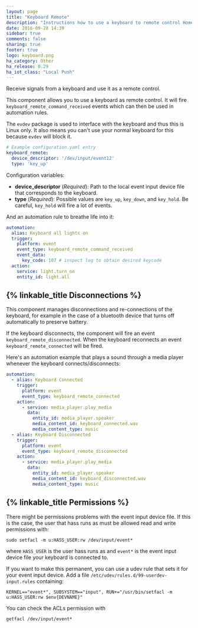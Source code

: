 ```yaml
---
layout: page
title: "Keyboard Remote"
description: "Instructions how to use a keyboard to remote control Home Assistant."
date: 2016-09-28 14:39
sidebar: true
comments: false
sharing: true
footer: true
logo: keyboard.png
ha_category: Other
ha_release: 0.29
ha_iot_class: "Local Push"
---
```


Receive signals from a keyboard and use it as a remote control.

This component allows you to use a keyboard as remote control. It will fire `keyboard_remote_command_received` events which can then be used in automation rules. 

The `evdev` package is used to interface with the keyboard and thus this is Linux only. It also means you can't use your normal keyboard for this because `evdev` will block it.


```yaml
# Example configuration.yaml entry
keyboard_remote:
  device_descriptor: '/dev/input/event12'
  type: 'key_up'
```

Configuration variables:

- **device_descriptor** (*Required*): Path to the local event input device file that corresponds to the keyboard.
- **type** (*Required*): Possible values are `key_up`, `key_down`, and `key_hold`. Be careful, `key_hold` will fire a lot of events.

And an automation rule to breathe life into it:

```yaml
automation:
  alias: Keyboard all lights on
  trigger:
    platform: event
    event_type: keyboard_remote_command_received
    event_data:
      key_code: 107 # inspect log to obtain desired keycode
  action:
    service: light.turn_on
    entity_id: light.all
```

## {% linkable_title Disconnections %}
This component manages disconnections and re-connections of the keyboard, for example in the case of a bluetooth device that turns off automatically to preserve battery.

If the keyboard disconnects, the component will fire an event `keyboard_remote_disconnected`.
When the keyboard reconnects an event `keyboard_remote_connected` will be fired.

Here's an automation example that plays a sound through a media player whenever the keyboard connects/disconnects:
```yaml
automation:
  - alias: Keyboard Connected
    trigger:
      platform: event
      event_type: keyboard_remote_connected
    action:
      - service: media_player.play_media
        data:
          entity_id: media_player.speaker
          media_content_id: keyboard_connected.wav
          media_content_type: music
  - alias: Keyboard Disconnected
    trigger:
      platform: event
      event_type: keyboard_remote_disconnected
    action:
      - service: media_player.play_media
        data:
          entity_id: media_player.speaker
          media_content_id: keyboard_disconnected.wav
          media_content_type: music
```

## {% linkable_title Permissions %}
There might be permissions problems with the event input device file. If this is the case, the user that hass runs as must be allowed read and write permissions with:
```
sudo setfacl -m u:HASS_USER:rw /dev/input/event*
```
where `HASS_USER` is the user hass runs as and `event*` is the event input device file your keyboard is connected to.

If you want to make this permanent, you can use a udev rule that sets it for your event input device. Add a file `/etc/udev/rules.d/99-userdev-input.rules` containing:
```
KERNEL=="event*", SUBSYSTEM=="input", RUN+="/usr/bin/setfacl -m u:HASS_USER:rw $env{DEVNAME}"
```

You can check the ACLs permission with
```
getfacl /dev/input/event*
```
